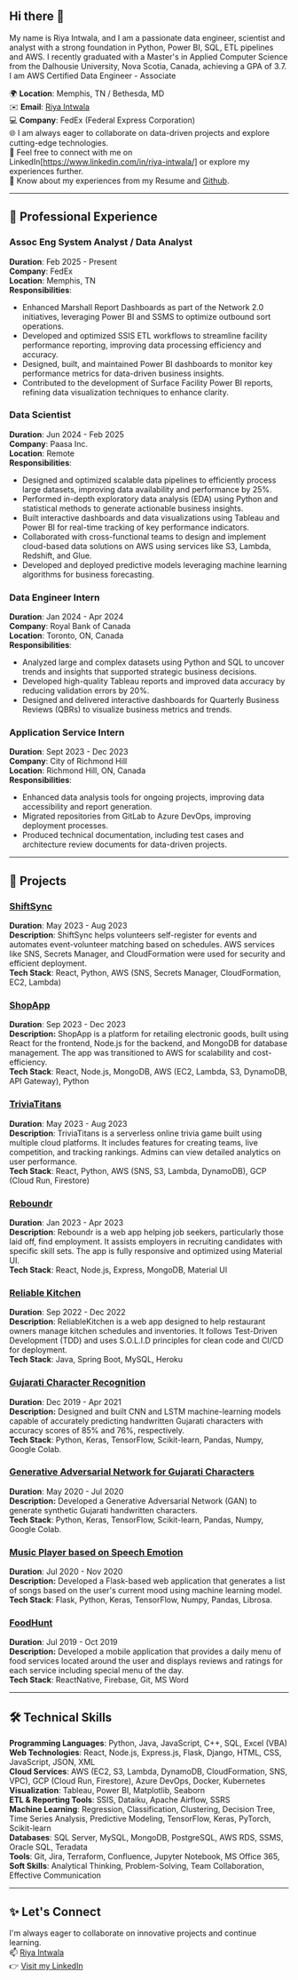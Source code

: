 **Hi there 👋**
---
My name is Riya Intwala, and I am a passionate data engineer, scientist and analyst with a strong foundation in Python, Power BI, SQL, ETL pipelines and AWS. I recently graduated with a Master's in Applied Computer Science from the Dalhousie University, Nova Scotia, Canada, achieving a GPA of 3.7. I am AWS Certified Data Engineer - Associate

🌍 **Location**: Memphis, TN / Bethesda, MD <br>
✉️ **Email**: [Riya Intwala](intwalariya001@gmail.com) <br>
💻 **Company**: FedEx (Federal Express Corporation) <br>
🌐 I am always eager to collaborate on data-driven projects and explore cutting-edge technologies. <br>
🤝 Feel free to connect with me on LinkedIn[https://www.linkedin.com/in/riya-intwala/] or explore my experiences further. <br>
📄 Know about my experiences from my Resume and [Github](https://github.com/IntwalaRiya). <br>

---

## 💼 Professional Experience

### Assoc Eng System Analyst / Data Analyst <br>
**Duration**: Feb 2025 - Present <br> 
**Company**: FedEx  <br>
**Location**: Memphis, TN  <br>
**Responsibilities**:
- Enhanced Marshall Report Dashboards as part of the Network 2.0 initiatives, leveraging Power BI and SSMS to optimize outbound sort operations.  
- Developed and optimized SSIS ETL workflows to streamline facility performance reporting, improving data processing efficiency and accuracy.  
- Designed, built, and maintained Power BI dashboards to monitor key performance metrics for data-driven business insights.  
- Contributed to the development of Surface Facility Power BI reports, refining data visualization techniques to enhance clarity.  

### Data Scientist
**Duration**: Jun 2024 - Feb 2025 <br> 
**Company**: Paasa Inc. <br>
**Location**: Remote <br>
**Responsibilities**:
- Designed and optimized scalable data pipelines to efficiently process large datasets, improving data availability and performance by 25%.  
- Performed in-depth exploratory data analysis (EDA) using Python and statistical methods to generate actionable business insights.  
- Built interactive dashboards and data visualizations using Tableau and Power BI for real-time tracking of key performance indicators.  
- Collaborated with cross-functional teams to design and implement cloud-based data solutions on AWS using services like S3, Lambda, Redshift, and Glue.  
- Developed and deployed predictive models leveraging machine learning algorithms for business forecasting.  

### Data Engineer Intern
**Duration**: Jan 2024 - Apr 2024 <br> 
**Company**: Royal Bank of Canada <br>
**Location**: Toronto, ON, Canada <br>
**Responsibilities**:
- Analyzed large and complex datasets using Python and SQL to uncover trends and insights that supported strategic business decisions.  
- Developed high-quality Tableau reports and improved data accuracy by reducing validation errors by 20%.  
- Designed and delivered interactive dashboards for Quarterly Business Reviews (QBRs) to visualize business metrics and trends.  

### Application Service Intern
**Duration**: Sept 2023 - Dec 2023 <br> 
**Company**: City of Richmond Hill <br>
**Location**: Richmond Hill, ON, Canada <br> 
**Responsibilities**:
- Enhanced data analysis tools for ongoing projects, improving data accessibility and report generation.  
- Migrated repositories from GitLab to Azure DevOps, improving deployment processes.  
- Produced technical documentation, including test cases and architecture review documents for data-driven projects.  

---

## 🚀 Projects
### [ShiftSync](https://github.com/IntwalaRiya/ShiftSync)
**Duration**: May 2023 - Aug 2023  
**Description**: ShiftSync helps volunteers self-register for events and automates event-volunteer matching based on schedules. AWS services like SNS, Secrets Manager, and CloudFormation were used for security and efficient deployment. <br>
**Tech Stack**: React, Python, AWS (SNS, Secrets Manager, CloudFormation, EC2, Lambda)

### [ShopApp](https://github.com/IntwalaRiya/ShopApp)
**Duration**: Sep 2023 - Dec 2023 <br>
**Description:** ShopApp is a platform for retailing electronic goods, built using React for the frontend, Node.js for the backend, and MongoDB for database management. The app was transitioned to AWS for scalability and cost-efficiency. <br>
**Tech Stack**: React, Node.js, MongoDB, AWS (EC2, Lambda, S3, DynamoDB, API Gateway), Python

### [TriviaTitans](https://github.com/IntwalaRiya/TriviaTitans)
**Duration**: May 2023 - Aug 2023  
**Description**: TriviaTitans is a serverless online trivia game built using multiple cloud platforms. It includes features for creating teams, live competition, and tracking rankings. Admins can view detailed analytics on user performance. <br>
**Tech Stack**: React, Python, AWS (SNS, S3, Lambda, DynamoDB), GCP (Cloud Run, Firestore)

### [Reboundr](https://github.com/IntwalaRiya/Reboundr)
**Duration**: Jan 2023 - Apr 2023  
**Description**: Reboundr is a web app helping job seekers, particularly those laid off, find employment. It assists employers in recruiting candidates with specific skill sets. The app is fully responsive and optimized using Material UI. <br>
**Tech Stack**: React, Node.js, Express, MongoDB, Material UI

### [Reliable Kitchen](https://github.com/IntwalaRiya/ReliableKitchen)
**Duration**: Sep 2022 - Dec 2022  
**Description**: ReliableKitchen is a web app designed to help restaurant owners manage kitchen schedules and inventories. It follows Test-Driven Development (TDD) and uses S.O.L.I.D principles for clean code and CI/CD for deployment. <br>
**Tech Stack**: Java, Spring Boot, MySQL, Heroku

### [Gujarati Character Recognition](https://github.com/IntwalaRiya/Gujarati-Character-Recognition)
**Duration**: Dec 2019 - Apr 2021  
**Description:** Designed and built CNN and LSTM machine-learning models capable of accurately predicting handwritten Gujarati characters with accuracy scores of 85% and 76%, respectively. <br>
**Tech Stack**: Python, Keras, TensorFlow, Scikit-learn, Pandas, Numpy, Google Colab.

### [Generative Adversarial Network for Gujarati Characters](https://github.com/IntwalaRiya/GAN_Generated_data_recognition)
**Duration**: May 2020 - Jul 2020  
**Description:** Developed a Generative Adversarial Network (GAN) to generate synthetic Gujarati handwritten characters. <br>
**Tech Stack**: Python, Keras, TensorFlow, Scikit-learn, Pandas, Numpy, Google Colab.

### [Music Player based on Speech Emotion](https://github.com/IntwalaRiya/Music-Player-based-on-Speech-Emotion)
**Duration**: Jul 2020 - Nov 2020 <br>
**Description:** Developed a Flask-based web application that generates a list of songs based on the user's current mood using machine learning model. <br>
**Tech Stack**: Flask, Python, Keras, TensorFlow, Numpy, Pandas, Librosa.  

### [FoodHunt](https://github.com/IntwalaRiya/FoodHunt)
**Duration**: Jul 2019 - Oct 2019 <br>
**Description:** Developed a mobile application that provides a daily menu of food services located around the user and displays reviews and ratings for each service including special menu of the day. <br>
**Tech Stack**: ReactNative, Firebase, Git, MS Word 

---

## 🛠 Technical Skills
**Programming Languages**: Python, Java, JavaScript, C++, SQL, Excel (VBA) <br>
**Web Technologies**: React, Node.js, Express.js, Flask, Django, HTML, CSS, JavaScript, JSON, XML <br>
**Cloud Services**: AWS (EC2, S3, Lambda, DynamoDB, CloudFormation, SNS, VPC), GCP (Cloud Run, Firestore), Azure DevOps, Docker, Kubernetes <br>
**Visualization**: Tableau, Power BI, Matplotlib, Seaborn <br>
**ETL & Reporting Tools**: SSIS, Dataiku, Apache Airflow, SSRS <br>
**Machine Learning**: Regression, Classification, Clustering, Decision Tree, Time Series Analysis, Predictive Modeling, TensorFlow, Keras, PyTorch, Scikit-learn <br>
**Databases**: SQL Server, MySQL, MongoDB, PostgreSQL, AWS RDS, SSMS, Oracle SQL, Teradata <br>
**Tools**: Git, Jira, Terraform, Confluence, Jupyter Notebook, MS Office 365, <br>
**Soft Skills**: Analytical Thinking, Problem-Solving, Team Collaboration, Effective Communication

---

## ✨ Let's Connect
I'm always eager to collaborate on innovative projects and continue learning. <br>
📫 [Riya Intwala](intwalariya001@gmail.com) <br>
👉 [Visit my LinkedIn](https://www.linkedin.com/in/riya-intwala/) <br>
